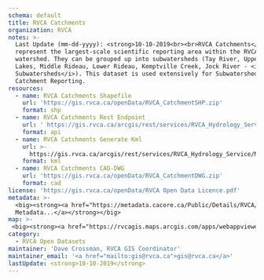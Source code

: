 ```yaml
---
schema: default
title: RVCA Catchments
organization: RVCA
notes: >-
  Last Update (mm-dd-yyyy): <strong>10-10-2019<br><br>RVCA Catchments</strong>
  represent the largest-scale scientific reporting area within the RVCA
  watershed. They can be grouped up into subwatersheds (Tay River, Upper Rideau
  Lakes, Middle Rideau, Lower Rideau, Kemptville Creek, Jock River - <i>see RVCA
  Subwatersheds</i>). This dataset is used extensively for Subwatershed &
  Catchment Reporting.
resources:
  - name: RVCA Catchments Shapefile
    url: 'https://gis.rvca.ca/openData/RVCA_CatchmentSHP.zip'
    format: shp
  - name: RVCA Catchments Rest Endpoint
    url: ' https://gis.rvca.ca/arcgis/rest/services/RVCA_Hydrology_Service/MapServer/5'
    format: api
  - name: RVCA Catchments Generate Kml
    url: >-
      https://gis.rvca.ca/arcgis/rest/services/RVCA_Hydrology_Service/MapServer/generateKml
    format: kml
  - name: RVCA Catchments CAD-DWG
    url: 'https://gis.rvca.ca/openData/RVCA_CatchmentDWG.zip'
    format: cad
license: 'https://gis.rvca.ca/openData/RVCA Open Data Licence.pdf'
metadata: >-
  <big><strong><a href="https://metadata.cacore.ca/Public/Details/RVCA/id=841">View  
  Metadata...</a></strong></big>
map: >- 
 <big><strong><a href="https://rvcagis.maps.arcgis.com/apps/webappviewer/index.html?id=2245400261414423bc883126376be546">View Map...</a></strong></big>
category:
  - RVCA Open Datasets
maintainer: 'Dave Crossman, RVCA GIS Coordinator'
maintainer_email: '<a href="mailto:gis@rvca.ca">gis@rvca.ca</a>'
lastUpdate: <strong>10-10-2019</strong>
---
```


